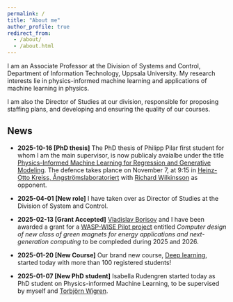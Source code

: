 ```yaml
---
permalink: /
title: "About me"
author_profile: true
redirect_from: 
  - /about/
  - /about.html
---
```


I am an Associate Professor at the Division of Systems and Control, Department of Information Technology, Uppsala University. My research interests lie in physics-informed machine learning and applications of machine learning in physics.

I am also the Director of Studies at our division, responsible for proposing staffing plans, and developing and ensuring the quality of our courses.

## News

- **2025-10-16 [PhD thesis]** The PhD thesis of Philipp Pilar
 first student for whom I am the main supervisor, is now publicaly avaialbe under the title [Physics-Informed Machine Learning for Regression and Generative Modeling](https://diva-portal.org/smash/record.jsf?pid=diva2:1999190). The defence takes plance on November 7, at 9:15 in [Heinz-Otto Kreiss, Ångströmslaboratoriert](https://link.mazemap.com/we6kvMKq) with [Richard Wilkinsson](https://rich-d-wilkinson.github.io/) as opponent.

- **2025-04-01 [New role]** I have taken over as Director of Studies at the Division of System and Control.

- **2025-02-13 [Grant Accepted]** [Vladislav Borisov](https://www.uu.se/kontakt-och-organisation/personal?query=N19-1916) and I have been awarded a grant for a [WASP-WISE Pilot project](https://wasp-sweden.org/calls/call-for-wasp-wise-pilot-projects-2024/) entitled *Computer design of new class of green magnets for energy applications and next-generation computing* to be compleded during 2025 and 2026.

- **2025-01-20 [New Course]** Our brand new course, [Deep learning](https://uppsala.instructure.com/courses/102132), started today with more than 100 registered students!

- **2025-01-07 [New PhD student]** Isabella Rudengren started today as PhD student on Physics-informed Machine Learning, to be supervised by myself and [Torbjörn Wigren](https://www.uu.se/kontakt-och-organisation/personal?query=N0-536).


